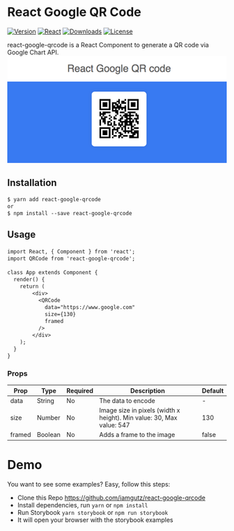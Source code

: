 # React Google QR Code
[![Version](https://img.shields.io/npm/v/react-google-qrcode.svg?style=for-the-badge&logo=appveyor)]()
[![React](https://img.shields.io/npm/dependency-version/react-google-qrcode/react.svg?style=for-the-badge&logo=appveyor)]()
[![Downloads](https://img.shields.io/npm/dw/react-google-qrcode.svg?style=for-the-badge&logo=appveyor)]()
[![License](https://img.shields.io/github/license/iamgutz/react-google-qrcode.svg?style=for-the-badge&logo=appveyor)]()

react-google-qrcode is a React Component to generate a QR code via Google Chart API.
![screen shot](https://raw.githubusercontent.com/iamgutz/react-google-qrcode/master/screenshots/screenshot.png)

## Installation
```
$ yarn add react-google-qrcode
or
$ npm install --save react-google-qrcode
```

## Usage

```
import React, { Component } from 'react';
import QRCode from 'react-google-qrcode';

class App extends Component {
  render() {
    return (
        <div>
          <QRCode
            data="https://www.google.com"
            size={130}
            framed
          />
        </div>
    );
  }
}
```

### Props
|Prop| Type | Required | Description| Default
|---	|---	|--- |--- |--- |
|data| String | No | The data to encode| -
|size| Number | No | Image size in pixels (width x height). Min value: 30, Max value: 547| 130
|framed| Boolean | No |  Adds a frame to the image| false

# Demo
You want to see some examples? Easy, follow this steps:

* Clone this Repo https://github.com/iamgutz/react-google-qrcode
* Install dependencies, run `yarn` or `npm install`
* Run Storybook `yarn storybook` or `npm run storybook`
* It will open your browser with the storybook examples

